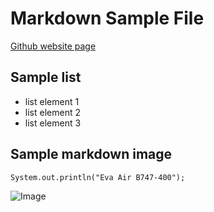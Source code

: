 Markdown Sample File
======================


[Github website page](https://ryanc1681.github.io/cse15l-lab-reports/)

Sample list
---------------
- list element 1
- list element 2
- list element 3

Sample markdown image
----------------------
`System.out.println("Eva Air B747-400");`

![Image](https://forums.x-plane.org/screenshots/monthly_2020_03/022.jpg.261b509f59b384c25ccc6521f9d3c0e5.jpg)

